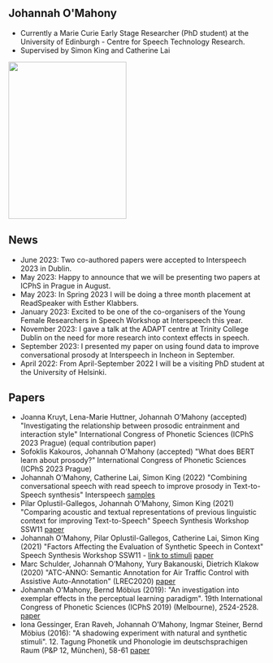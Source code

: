 ## Johannah O'Mahony

- Currently a Marie Curie Early Stage Researcher (PhD student) at the University of Edinburgh - Centre for Speech Technology Research.
- Supervised by Simon King and Catherine Lai

<img src="https://user-images.githubusercontent.com/18417271/130977569-70ee9bfd-5f8d-4e81-9f97-4a87b111876e.jpg" width="232" height="309">


## News
- June 2023: Two co-authored papers were accepted to Interspeech 2023 in Dublin.
- May 2023: Happy to announce that we will be presenting two papers at ICPhS in Prague in August.
- May 2023: In Spring 2023 I will be doing a three month placement at ReadSpeaker with Esther Klabbers.
- January 2023: Excited to be one of the co-organisers of the Young Female Researchers in Speech Workshop at Interspeech this year.
- November 2023: I gave a talk at the ADAPT centre at Trinity College Dublin on the need for more research into context effects in speech.
- September 2023: I presented my paper on using found data to improve conversational prosody at Interspeech in Incheon in September.
- April 2022: From April-September 2022 I will be a visiting PhD student at the University of Helsinki.


## Papers
- Joanna Kruyt, Lena-Marie Huttner, Johannah O’Mahony (accepted) "Investigating the relationship between prosodic entrainment and interaction style" International Congress of Phonetic Sciences (ICPhS 2023 Prague) (equal contribution paper)
- Sofoklis Kakouros, Johannah O'Mahony (accepted) "What does BERT learn about prosody?" International Congress of Phonetic Sciences (ICPhS 2023 Prague)
- Johannah O'Mahony, Catherine Lai, Simon King (2022) "Combining conversational speech with read speech to improve prosody in Text-to-Speech synthesis"  Interspeech [samples](https://johannahom.github.io/Interspeech-Samples/)
- Pilar Oplustil-Gallegos, Johannah O'Mahony, Simon King (2021) "Comparing acoustic and textual representations of previous linguistic context for improving Text-to-Speech" Speech Synthesis Workshop SSW11 [paper](https://www.isca-speech.org/archive/pdfs/ssw_2021/oplustilgallegos21_ssw.pdf)
- Johannah O'Mahony, Pilar Oplustil-Gallegos, Catherine Lai, Simon King (2021) "Factors Affecting the Evaluation of Synthetic Speech in Context" Speech Synthesis Workshop SSW11 - [link to stimuli](https://johannahom.github.io/SSW-samples/) [paper](https://www.isca-speech.org/archive/pdfs/ssw_2021/omahony21_ssw.pdf)
- Marc Schulder, Johannah O’Mahony, Yury Bakanouski, Dietrich Klakow (2020) "ATC-ANNO: Semantic Annotation for Air Traffic Control with Assistive Auto-Annotation" (LREC2020) [paper](https://www.aclweb.org/anthology/2020.lrec-1.783.pdf)
- Johannah O'Mahony, Bernd Möbius (2019): "An investigation into exemplar effects in the perceptual learning paradigm". 19th International Congress of Phonetic Sciences (ICPhS 2019) (Melbourne), 2524-2528. [paper](https://icphs2019.org/icphs2019-fullpapers/pdf/full-paper_380.pdf)
- Iona Gessinger, Eran Raveh, Johannah O'Mahony, Ingmar Steiner, Bernd Möbius (2016): "A shadowing experiment with natural and synthetic stimuli". 12. Tagung Phonetik und Phonologie im deutschsprachigen Raum (P&P 12, München), 58-61 [paper](http://www.coli.uni-saarland.de/~moebius/documents/gessinger_etal_pundp12-2016.pdf)

